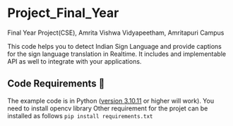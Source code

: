# Project_Final_Year

Final Year Project(CSE), Amrita Vishwa Vidyapeetham, Amritapuri Campus

This code helps you to detect Indian Sign Language and provide captions for the sign language translation in Realtime. It includes and implementable API as well to integrate with your applications.

## Code Requirements 🦄

The example code is in Python ([version 3.10.11](https://www.python.org/download/releases/10.10.11/) or higher will work).
You need to install opencv library
Other requirement for the projet can be installed as follows
`pip install requirements.txt`
